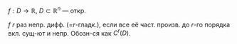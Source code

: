 $f: D\to \mathbb{R}$, $D\subset \mathbb{R}^{n}$ — откр.

$f$ $r$ раз непр. дифф. (=$r$-гладк.), если все её част. произв. до $r$-го порядка вкл. сущ-ют и непр. Обозн-ся как $C^{r}(D)$.